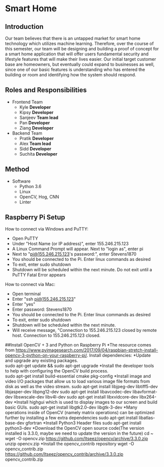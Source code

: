 # Smart Home
## Introduction

Our team believes that there is an untapped market for smart home technology which utilizes machine learning. Therefore, over the course of this semester, our team will be designing and building a proof of concept for a smart home application that will offer users fundamental security and lifestyle features that will make their lives easier. Our initial target customer base are homeowners, but eventually could expand to businesses as well, since one of our basic features is understanding who has entered the building or room and identifying how the system should respond.

## Roles and Responsibilities
* Frontend Team
    * Kyle **Developer**
    * Kipsy **Developer**
    * Sanjeev **Team lead**
    * Pan **Developer**
    * Ziang **Developer**
* Backend Team
    * Pratik **Developer**
    * Alex **Team lead**
    * Sidd **Developer**
    * Suchita **Developer**

## Method
* Software
    * Python 3.6
    * Linux
    * OpenCV, Hog, CNN
    * Linter
    
## Raspberry Pi Setup

How to connect via Windows and PuTTY:
   * Open PuTTY
   * Under "Host Name (or IP address)", enter 155.246.215.123
   * A Linux Command Prompt will appear. Next to "login as", enter pi
   * Next to "pi@155.246.215.123's password:", enter Stevens1870
   * You should be connected to the Pi. Enter linux commands as desired
   * To exit, enter sudo shutdown
   * Shutdown will be scheduled within the next minute. Do not exit until a PuTTY Fatal Error appears

How to connect via Mac:
   * Open terminal
   * Enter "ssh pi@155.246.215.123"
   * Enter "yes"
   * Enter password: Stevens1870
   * You should be connected to the Pi. Enter linux commands as desired
   * To exit, enter sudo shutdown
   * Shutdown will be scheduled within the next minute.
   * Will receive message, "Connection to 155.246.215.123 closed by remote host. Connection to 155.246.215.123   closed.

##Install OpenCV + 3 and Python on Raspberry Pi
    *The resource comes from https://www.pyimagesearch.com/2017/09/04/raspbian-stretch-install-opencv-3-python-on-your-raspberry-pi/.
Install dependencies:
    *Update and upgrade any existing packages.    
      sudo apt-get update && sudo apt-get upgrade
    *Install the developer tools to help with configuring the OpenCV build process.    
      sudo apt-get install build-essential cmake pkg-config
    *Install image and video I/O packages that allow us to load various image file formats from disk as well as the video stream.
      sudo apt-get install libjpeg-dev libtiff5-dev libjasper-dev libpng12-dev
      sudo apt-get install libavcodec-dev libavformat-dev libswscale-dev libv4l-dev
      sudo apt-get install libxvidcore-dev libx264-dev
    *Install highgui which is used to display images to our screen and build basic GUIs.
      sudo apt-get install libgtk2.0-dev libgtk-3-dev
    *Many operations inside of OpenCV (namely matrix operations) can be optimized further by installing a few extra dependencies
      sudo apt-get install libatlas-base-dev gfortran
    *Install Python3 Header files
      sudo apt-get install python3-dev
    *Download the OpenCV open source code(The version installed is 3.3.0, maybe we need to update the version in the future)
      cd ~
      wget -O opencv.zip https://github.com/Itseez/opencv/archive/3.3.0.zip
      unzip opencv.zip
    *Install the opencv_contrib repository
      wget -O opencv_contrib.zip https://github.com/Itseez/opencv_contrib/archive/3.3.0.zip
      opencv_contrib.zip
     
